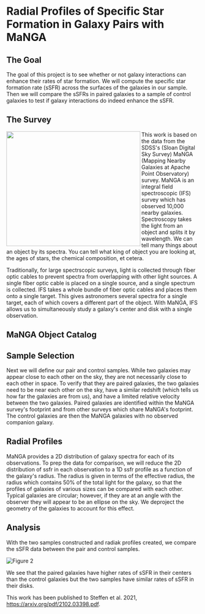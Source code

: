 # Radial Profiles of Specific Star Formation in Galaxy Pairs with MaNGA

## The Goal

The goal of this project is to see whether or not galaxy interactions can enhance their rates of star formation. We will compute the specific star formation rate (sSFR) across the surfaces of the galaxies in our sample. Then we will compare the sSFRs in paired galaxies to a sample of control galaxies to test if galaxy interactions do indeed enhance the sSFR. 

## The Survey 

<img align="left" width="350" height="300" src="https://github.com/jlsteffen/Star-Formation-in-Mergers/blob/main/images/manga_v3.jpg"> 

This work is based on the data from the SDSS's (Sloan Digital Sky Survey) MaNGA (Mapping Nearby Galaxies at Apache Point Observatory) survey. MaNGA is an integral field spectroscopic (IFS) survey which has observed 10,000 nearby galaxies. Spectroscopy takes the light from an object and splits it by wavelength. We can tell many things about an object by its spectra. You can tell what king of object you are looking at, the ages of stars, the chemical composition, et cetera.

Traditionally, for large spectrscopic surveys, light is collected through fiber optic cables to prevent spectra from overlapping with other light sources. A single fiber optic cable is placed on a single source, and a single spectrum is collected. IFS takes a whole bundle of fiber optic cables and places them onto a single target. This gives astronomers several spectra for a single target, each of which covers a different part of the object. With MaNGA, IFS allows us to simultaneously study a galaxy's center and disk with a single observation.

## MaNGA Object Catalog

## Sample Selection
Next we will define our pair and control samples. While two galaxies may appear close to each other on the sky, they are not necessarily close to each other in space. To verify that they are paired galaxies, the two galaxies need to be near each other on the sky, have a similar redshift (which tells us how far the galaxies are from us), and have a limited relative velocity between the two galaxies. Paired galaxies are identified within the MaNGA survey's footprint and from other surveys which share MaNGA's footprint. The control galaxies are then the MaNGA galaxies with no observed companion galaxy.

## Radial Profiles
MaNGA provides a 2D distribution of galaxy spectra for each of its observations. To prep the data for comparison, we will reduce the 2D distribution of ssfr in each observation to a 1D ssfr profile as a function of the galaxy's radius. The radius is given in terms of the effective radius, the radius which contains 50% of the total light for the galaxy, so that the profiles of galaxies of various sizes can be compared with each other. Typical galaxies are circular; however, if they are at an angle with the observer they will appear to be an ellipse on the sky. We deproject the geometry of the galaxies to account for this effect.

## Analysis
With the two samples constructed and radiak profiles created, we compare the sSFR data between the pair and control samples.

![Figure 2](https://github.com/jlsteffen/Star-Formation-in-Mergers/blob/main/images/ssfr_comb.jpg)

We see that the paired galaxies have higher rates of sSFR in their centers than the control galaxies but the two samples have similar rates of sSFR in their disks.  

This work has been published to Steffen et al. 2021, https://arxiv.org/pdf/2102.03398.pdf.
